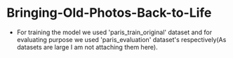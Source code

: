 # Bringing-Old-Photos-Back-to-Life
* For training the model we used 'paris_train_original' dataset and for evaluating purpose we used 'paris_evaluation' dataset's respectively(As datasets are large I am not attaching them here).
